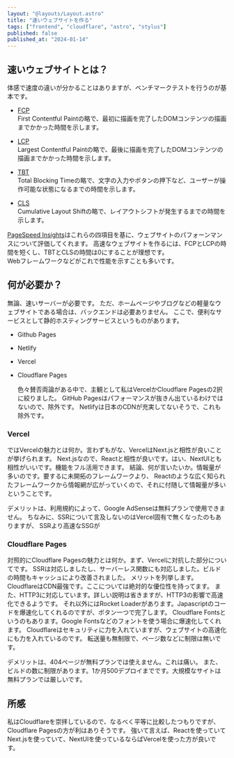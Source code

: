 ```yaml
---
layout: "@layouts/Layout.astro"
title: "速いウェブサイトを作る"
tags: ["frontend", "cloudflare", "astro", "stylus"]
published: false
published_at: "2024-01-14"
---
```


## 速いウェブサイトとは？  

体感で速度の違いが分かることはありますが、ベンチマークテストを行うのが基本です。  

- [FCP](https://developer.chrome.com/docs/lighthouse/performance/first-contentful-paint)  
  First Contentful Paintの略で、最初に描画を完了したDOMコンテンツの描画までかかった時間を示します。  

- [LCP](https://developer.chrome.com/docs/lighthouse/performance/lighthouse-largest-contentful-paint)  
  Largest Contentful Paintの略で、最後に描画を完了したDOMコンテンツの描画までかかった時間を示します。  

- [TBT](https://developer.chrome.com/docs/lighthouse/performance/lighthouse-total-blocking-time)  
  Total Blocking Timeの略で、文字の入力やボタンの押下など、ユーザーが操作可能な状態になるまでの時間を示します。  

- [CLS](https://web.dev/articles/cls)  
  Cumulative Layout Shiftの略で、レイアウトシフトが発生するまでの時間を示します。  

[PageSpeed Insights](https://pagespeed.web.dev/)はこれらの四項目を基に、ウェブサイトのパフォーンマンスについて評価してくれます。
高速なウェブサイトを作るには、FCPとLCPの時間を短くし、TBTとCLSの時間は0にすることが理想です。  
Webフレームワークなどがこれで性能を示すことも多いです。  

## 何が必要か？

  無論、速いサーバーが必要です。
  ただ、ホームページやブログなどの軽量なウェブサイトである場合は、バックエンドは必要ありません。
  ここで、便利なサービスとして静的ホスティングサービスというものがあります。

- Github Pages  
- Netlify  
- Vercel  
- Cloudflare Pages  

  色々賛否両論がある中で、主観として私はVercelかCloudflare Pagesの2択に絞りました。
  GitHub Pagesはパフォーマンスが抜きん出ているわけではないので、除外です。
  Netlifyは日本のCDNが充実してないそうで、これも除外です。  

### Vercel  

  ではVercelの魅力とは何か。言わずもがな、VercelはNext.jsと相性が良いことが挙げられます。
  Next.jsなので、Reactと相性が良いです。はい、NextUIとも相性がいいです。機能をフル活用できます。
  結論、何が言いたいか。情報量が多いのです。要するに未開拓のフレームワークより、
  Reactのような広く知られたフレームワークから情報網が広がっていくので、それに付随して情報量が多いということです。  

  デメリットは、利用規約によって、Google AdSenseは無料プランで使用できません。
  ちなみに、SSRについて言及しないのはVercel固有で無くなったのもありますが、
  SSRより高速なSSGが

### Cloudflare Pages  

  対照的にCloudflare Pagesの魅力とは何か。まず、Vercelに対抗した部分についてです。
  SSRは対応しましたし、サーバーレス関数にも対応しました。ビルドの時間もキャッシュにより改善されました。
  メリットを列挙します。  
  CloudflareはCDN最強です。ここについては絶対的な優位性を持ってます。
  また、HTTP3に対応しています。詳しい説明は省きますが、HTTP3の影響で高速化できるようです。
  それ以外にはRocket Loaderがあります。Japascriptのコードを爆速化してくれるのですが、ボタン一つで完了します。
  Cloudflare Fontsというのもあります。Google Fontsなどのフォントを使う場合に爆速化してくれます。
  Cloudflareはセキュリティに力を入れていますが、ウェブサイトの高速化にも力を入れているのです。
  転送量も無制限で、ページ数などに制限は無いです。  

  デメリットは、404ページが無料プランでは使えません。これは痛い。
  また、ビルドの数に制限があります。1か月500デプロイまでです。大規模なサイトは無料プランでは厳しいです。

## 所感  

  私はCloudflareを崇拝しているので、なるべく平等に比較したつもりですが、Cloudflare Pagesの方が利はありそうです。
  強いて言えば、Reactを使っていてNext.jsを使っていて、NextUIを使っているならばVercelを使った方が良いです。  
